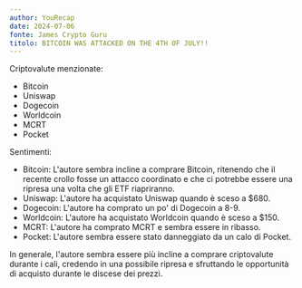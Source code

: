 ```yaml
---
author: YouRecap
date: 2024-07-06
fonte: James Crypto Guru
titolo: BITCOIN WAS ATTACKED ON THE 4TH OF JULY!!
---
```


Criptovalute menzionate:
- Bitcoin
- Uniswap
- Dogecoin
- Worldcoin
- MCRT
- Pocket

Sentimenti:
- Bitcoin: L'autore sembra incline a comprare Bitcoin, ritenendo che il recente crollo fosse un attacco coordinato e che ci potrebbe essere una ripresa una volta che gli ETF riapriranno.
- Uniswap: L'autore ha acquistato Uniswap quando è sceso a $680.
- Dogecoin: L'autore ha comprato un po' di Dogecoin a 8-9.
- Worldcoin: L'autore ha acquistato Worldcoin quando è sceso a $150.
- MCRT: L'autore ha comprato MCRT e sembra essere in ribasso.
- Pocket: L'autore sembra essere stato danneggiato da un calo di Pocket.

In generale, l'autore sembra essere più incline a comprare criptovalute durante i cali, credendo in una possibile ripresa e sfruttando le opportunità di acquisto durante le discese dei prezzi.
